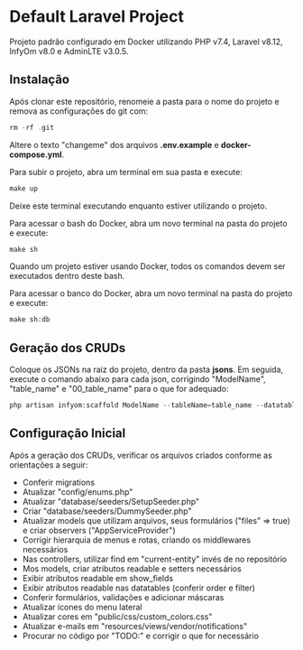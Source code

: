 # Default Laravel Project
Projeto padrão configurado em Docker utilizando PHP v7.4, Laravel v8.12, InfyOm v8.0 e AdminLTE v3.0.5.
  
## Instalação
Após clonar este repositório, renomeie a pasta para o nome do projeto e remova as configurações do git com:
```php
rm -rf .git
```
Altere o texto "changeme" dos arquivos **.env.example** e **docker-compose.yml**.

Para subir o projeto, abra um terminal em sua pasta e execute:
```php
make up
```
Deixe este terminal executando enquanto estiver utilizando o projeto.

Para acessar o bash do Docker, abra um novo terminal na pasta do projeto e execute:
```php
make sh
```
Quando um projeto estiver usando Docker, todos os comandos devem ser executados dentro deste bash.

Para acessar o banco do Docker, abra um novo terminal na pasta do projeto e execute:
```php
make sh:db
```

## Geração dos CRUDs
Coloque os JSONs na raiz do projeto, dentro da pasta **jsons**. Em seguida, execute o comando abaixo para cada json, corrigindo "ModelName", "table_name" e "00_table_name" para o que for adequado:
```php
php artisan infyom:scaffold ModelName --tableName=table_name --datatables=true --paginate=25 --fieldsFile=/jsons/00_table_name.json
```

## Configuração Inicial
Após a geração dos CRUDs, verificar os arquivos criados conforme as orientações a seguir:
- Conferir migrations
- Atualizar "config/enums.php"
- Atualizar "database/seeders/SetupSeeder.php"
- Criar "database/seeders/DummySeeder.php"
- Atualizar models que utilizam arquivos, seus formulários ("files" => true) e criar observers ("AppServiceProvider")
- Corrigir hierarquia de menus e rotas, criando os middlewares necessários
- Nas controllers, utilizar find em "current-entity" invés de no repositório
- Mos models, criar atributos readable e setters necessários
- Exibir atributos readable em show_fields
- Exibir atributos readable nas datatables (conferir order e filter)
- Conferir formulários, validações e adicionar máscaras
- Atualizar ícones do menu lateral
- Atualizar cores em "public/css/custom_colors.css"
- Atualizar e-mails em "resources/views/vendor/notifications"
- Procurar no código por "TODO:" e corrigir o que for necessário